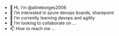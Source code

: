 - 👋 Hi, I’m @alineborges2006
- 👀 I’m interested in azure devops boards, sharepoint
- 🌱 I’m currently learning devops and agility
- 💞️ I’m looking to collaborate on ...
- 📫 How to reach me ...

<!---
alineborges2006/alineborges2006 is a ✨ special ✨ repository because its `README.md` (this file) appears on your GitHub profile.
You can click the Preview link to take a look at your changes.
--->
